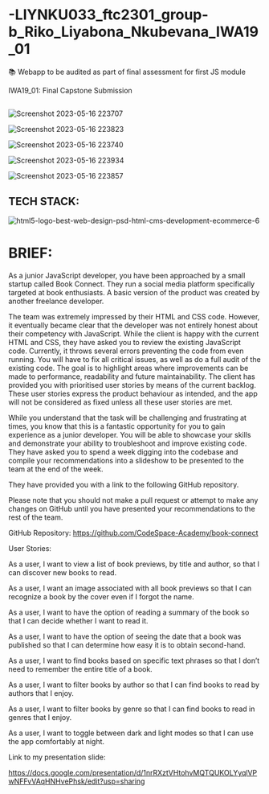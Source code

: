 # -LIYNKU033_ftc2301_group-b_Riko_Liyabona_Nkubevana_IWA19_01
📚 Webapp to be audited as part of final assessment for first JS module


IWA19_01: Final Capstone Submission


##
 ![Screenshot 2023-05-16 223707](https://github.com/Liyabonankubevana/-LIYNKU033_ftc2301_group-b_Riko_Liyabona_Nkubevana_IWA19_01/assets/99335910/54f3456e-fa2d-4f89-9841-7b8216df8170)



![Screenshot 2023-05-16 223823](https://github.com/Liyabonankubevana/-LIYNKU033_ftc2301_group-b_Riko_Liyabona_Nkubevana_IWA19_01/assets/99335910/a3d9dd62-041a-4bf6-b235-7cdc6dbd22f0)


![Screenshot 2023-05-16 223740](https://github.com/Liyabonankubevana/-LIYNKU033_ftc2301_group-b_Riko_Liyabona_Nkubevana_IWA19_01/assets/99335910/395cc712-6a23-45c2-a199-907617a5b428)


![Screenshot 2023-05-16 223934](https://github.com/Liyabonankubevana/-LIYNKU033_ftc2301_group-b_Riko_Liyabona_Nkubevana_IWA19_01/assets/99335910/11b79be3-5a44-4134-9a62-ccf97f690085)



![Screenshot 2023-05-16 223857](https://github.com/Liyabonankubevana/-LIYNKU033_ftc2301_group-b_Riko_Liyabona_Nkubevana_IWA19_01/assets/99335910/0d3b024e-ec34-42e9-bc1a-73ad3eed4eb8)

##


## TECH STACK: 


![html5-logo-best-web-design-psd-html-cms-development-ecommerce-6](https://github.com/Liyabonankubevana/-LIYNKU033_ftc2301_group-b_Riko_Liyabona_Nkubevana_IWA19_01/assets/99335910/ceafcb58-89c0-4bbd-8f7d-f109edefb3f7)






# BRIEF:


As a junior JavaScript developer, you have been approached by a small startup called Book Connect. They run a social media platform specifically targeted at book enthusiasts. A basic version of the product was created by another freelance developer.

 

The team was extremely impressed by their HTML and CSS code. However, it eventually became clear that the developer was not entirely honest about their competency with JavaScript. While the client is happy with the current HTML and CSS, they have asked you to review the existing JavaScript code. Currently, it throws several errors preventing the code from even running. You will have to fix all critical issues, as well as do a full audit of the existing code. The goal is to highlight areas where improvements can be made to performance, readability and future maintainability. The client has provided you with prioritised user stories by means of the current backlog. These user stories express the product behaviour as intended, and the app will not be considered as fixed unless all these user stories are met.

 

While you understand that the task will be challenging and frustrating at times, you know that this is a fantastic opportunity for you to gain experience as a junior developer. You will be able to showcase your skills and demonstrate your ability to troubleshoot and improve existing code. They have asked you to spend a week digging into the codebase and compile your recommendations into a slideshow to be presented to the team at the end of the week.

 

They have provided you with a link to the following GitHub repository.



Please note that you should not make a pull request or attempt to make any changes on GitHub until you have presented your recommendations to the rest of the team.

 

GitHub Repository: https://github.com/CodeSpace-Academy/book-connect


User Stories:

As a user, I want to view a list of book previews, by title and author, so that I can discover new books to read.

As a user, I want an image associated with all book previews so that I can recognize a book by the cover even if I forgot the name.

As a user, I want to have the option of reading a summary of the book so that I can decide whether I want to read it.

As a user, I want to have the option of seeing the date that a book was published so that I can determine how easy it is to obtain second-hand.

As a user, I want to find books based on specific text phrases so that I don’t need to remember the entire title of a book.

As a user, I want to filter books by author so that I can find books to read by authors that I enjoy.

As a user, I want to filter books by genre so that I can find books to read in genres that I enjoy.

As a user, I want to toggle between dark and light modes so that I can use the app comfortably at night.

Link to my presentation slide:

https://docs.google.com/presentation/d/1nrRXztVHtohvMQTQUKOLYyqlVPwNFFvVAqHNHvePhsk/edit?usp=sharing
